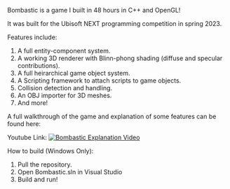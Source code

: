 Bombastic is a game I built in 48 hours in C++ and OpenGL!

It was built for the Ubisoft NEXT programming competition in spring 2023.

Features include:
1. A full entity-component system.
2. A working 3D renderer with Blinn-phong shading (diffuse and specular contributions).
3. A full heirarchical game object system.
4. A Scripting framework to attach scripts to game objects.
5. Collision detection and handling.
6. An OBJ importer for 3D meshes.
7. And more!

A full walkthrough of the game and explanation of some features can be found here: 

Youtube Link:
[![Bombastic Explanation Video](https://img.youtube.com/vi/-M6Tg8saeok/0.jpg)](https://www.youtube.com/watch?v=-M6Tg8saeok)

How to build (Windows Only):
1. Pull the repository.
2. Open Bombastic.sln in Visual Studio
3. Build and run!
